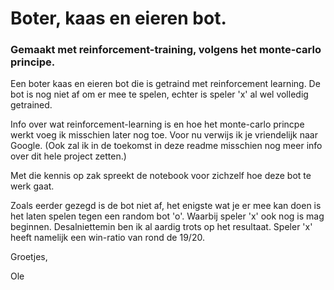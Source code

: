 # Boter, kaas en eieren bot.
### Gemaakt met reinforcement-training, volgens het monte-carlo principe.
Een boter kaas en eieren bot die is getraind met reinforcement learning. De bot is nog niet af om er mee te spelen, echter is speler 'x' al wel volledig getrained.

Info over wat reinforcement-learning is en hoe het monte-carlo princpe werkt voeg ik misschien later nog toe. Voor nu verwijs ik je vriendelijk naar Google. (Ook zal ik in de toekomst in deze readme misschien nog meer info over dit hele project zetten.)

Met die kennis op zak spreekt de notebook voor zichzelf hoe deze bot te werk gaat.

Zoals eerder gezegd is de bot niet af, het enigste wat je er mee kan doen is het laten spelen tegen een random bot 'o'. Waarbij speler 'x' ook nog is mag beginnen. Desalniettemin ben ik al aardig trots op het resultaat. Speler 'x' heeft namelijk een win-ratio van rond de 19/20.

Groetjes, 

Ole
